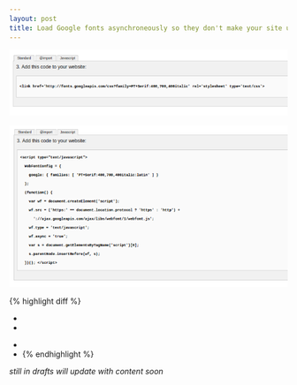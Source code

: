 ```yaml
---
layout: post
title: Load Google fonts asynchroneously so they don't make your site unresponsive
---
```


![css selection google fonts](/public/images/google-fonts-select-css.png)

![javascript asynchroneous selection google fonts](/public/images/google-fonts-select-async-javascript.png)

{% highlight diff %}
-  <link rel="stylesheet" href="http://fonts.googleapis.com/css?family=PT+Serif:400,400italic,700%7CPT+Sans:400">
-
+  <!-- Load Google fonts asynchroneously -->
+  <script type="text/javascript">
+  WebFontConfig = {
+    google: { families: [ 'PT+Serif:400,700,400italic:latin', 'PT+Sans:400:latin' ] }
+  };
+  (function() {
+    var wf = document.createElement('script');
+    wf.src = ('https:' == document.location.protocol ? 'https' : 'http') +
+      '://ajax.googleapis.com/ajax/libs/webfont/1/webfont.js';
+    wf.type = 'text/javascript';
+    wf.async = 'true';
+    var s = document.getElementsByTagName('script')[0];
+    s.parentNode.insertBefore(wf, s);
+  })(); </script>
{% endhighlight %}

*still in drafts will update with content soon*